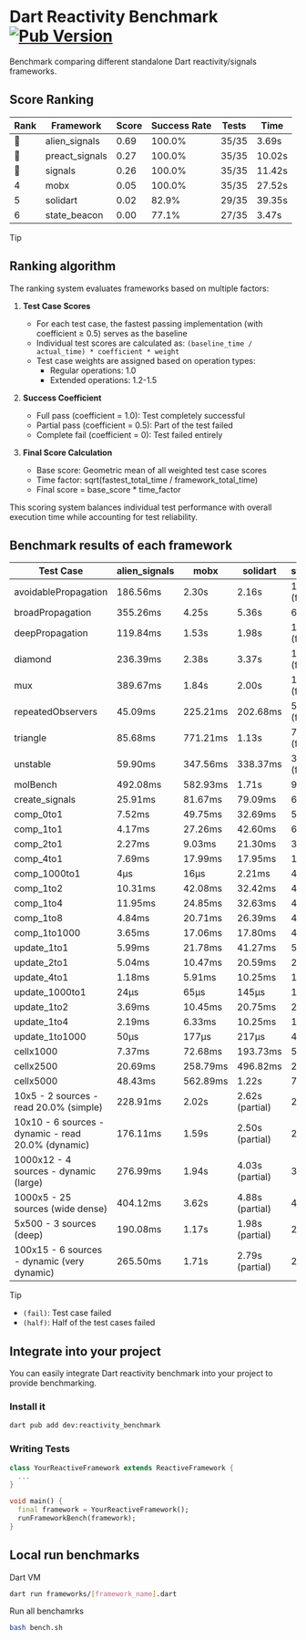 # Dart Reactivity Benchmark [![Pub Version](https://img.shields.io/pub/v/reactivity_benchmark)](https://pub.dev/packages/reactivity_benchmark)

Benchmark comparing different standalone Dart reactivity/signals frameworks.

## Score Ranking

<!-- ranking start -->
| Rank | Framework | Score | Success Rate | Tests | Time |
|------|-----------|-------|--------------|-------|------|
| 🥇 | alien_signals | 0.69 | 100.0% | 35/35 | 3.69s |
| 🥈 | preact_signals | 0.27 | 100.0% | 35/35 | 10.02s |
| 🥉 | signals | 0.26 | 100.0% | 35/35 | 11.42s |
| 4 | mobx | 0.05 | 100.0% | 35/35 | 27.52s |
| 5 | solidart | 0.02 | 82.9% | 29/35 | 39.35s |
| 6 | state_beacon | 0.00 | 77.1% | 27/35 | 3.47s |

<!-- ranking end -->

> [!TIP]
> ## Ranking algorithm
>
> The ranking system evaluates frameworks based on multiple factors:
>
> 1. **Test Case Scores**
>    - For each test case, the fastest passing implementation (with coefficient ≥ 0.5) serves as the baseline
>    - Individual test scores are calculated as: `(baseline_time / actual_time) * coefficient * weight`
>    - Test case weights are assigned based on operation types:
>      - Regular operations: 1.0
>      - Extended operations: 1.2-1.5
>
> 2. **Success Coefficient**
>    - Full pass (coefficient = 1.0): Test completely successful
>    - Partial pass (coefficient = 0.5): Part of the test failed
>    - Complete fail (coefficient = 0): Test failed entirely
>
> 3. **Final Score Calculation**
>    - Base score: Geometric mean of all weighted test case scores
>    - Time factor: sqrt(fastest_total_time / framework_total_time)
>    - Final score = base_score * time_factor
>
> This scoring system balances individual test performance with overall execution time while accounting for test reliability.

## Benchmark results of each framework

<!-- test-case start -->
| Test Case | alien_signals | mobx | solidart | state_beacon | preact_signals | signals |
|---|---|---|---|---|---|---|
| avoidablePropagation | 186.56ms | 2.30s | 2.16s | 153.42ms (fail) | 204.98ms | 207.89ms |
| broadPropagation | 355.26ms | 4.25s | 5.36s | 6.18ms (fail) | 451.63ms | 462.47ms |
| deepPropagation | 119.84ms | 1.53s | 1.98s | 140.07ms (fail) | 175.44ms | 169.97ms |
| diamond | 236.39ms | 2.38s | 3.37s | 195.49ms (fail) | 274.88ms | 289.52ms |
| mux | 389.67ms | 1.84s | 2.00s | 193.25ms (fail) | 380.39ms | 410.96ms |
| repeatedObservers | 45.09ms | 225.21ms | 202.68ms | 53.36ms (fail) | 37.99ms | 45.26ms |
| triangle | 85.68ms | 771.21ms | 1.13s | 79.26ms (fail) | 98.48ms | 101.05ms |
| unstable | 59.90ms | 347.56ms | 338.37ms | 349.07ms (fail) | 70.26ms | 71.42ms |
| molBench | 492.08ms | 582.93ms | 1.71s | 924μs | 492.32ms | 487.67ms |
| create_signals | 25.91ms | 81.67ms | 79.09ms | 65.48ms | 4.53ms | 20.56ms |
| comp_0to1 | 7.52ms | 49.75ms | 32.69ms | 58.86ms | 17.68ms | 10.62ms |
| comp_1to1 | 4.17ms | 27.26ms | 42.60ms | 62.77ms | 11.41ms | 18.99ms |
| comp_2to1 | 2.27ms | 9.03ms | 21.30ms | 38.81ms | 23.41ms | 19.27ms |
| comp_4to1 | 7.69ms | 17.99ms | 17.95ms | 18.78ms | 15.27ms | 1.95ms |
| comp_1000to1 | 4μs | 16μs | 2.21ms | 48μs | 4μs | 5μs |
| comp_1to2 | 10.31ms | 42.08ms | 32.42ms | 49.13ms | 18.39ms | 21.78ms |
| comp_1to4 | 11.95ms | 24.85ms | 32.63ms | 46.96ms | 35.59ms | 11.25ms |
| comp_1to8 | 4.84ms | 20.71ms | 26.39ms | 46.37ms | 7.70ms | 8.85ms |
| comp_1to1000 | 3.65ms | 17.06ms | 17.80ms | 40.78ms | 5.59ms | 4.57ms |
| update_1to1 | 5.99ms | 21.78ms | 41.27ms | 5.73ms | 8.20ms | 9.36ms |
| update_2to1 | 5.04ms | 10.47ms | 20.59ms | 2.88ms | 4.07ms | 4.57ms |
| update_4to1 | 1.18ms | 5.91ms | 10.25ms | 1.48ms | 2.04ms | 2.32ms |
| update_1000to1 | 24μs | 65μs | 145μs | 15μs | 20μs | 22μs |
| update_1to2 | 3.69ms | 10.45ms | 20.75ms | 2.98ms | 4.06ms | 5.73ms |
| update_1to4 | 2.19ms | 6.33ms | 10.25ms | 1.48ms | 2.04ms | 2.98ms |
| update_1to1000 | 50μs | 177μs | 217μs | 413μs | 210μs | 44μs |
| cellx1000 | 7.37ms | 72.68ms | 193.73ms | 5.15ms | 9.57ms | 10.23ms |
| cellx2500 | 20.69ms | 258.79ms | 496.82ms | 24.65ms | 28.74ms | 35.61ms |
| cellx5000 | 48.43ms | 562.89ms | 1.22s | 79.85ms | 84.14ms | 66.47ms |
| 10x5 - 2 sources - read 20.0% (simple) | 228.91ms | 2.02s | 2.62s (partial) | 249.45ms | 465.12ms | 510.54ms |
| 10x10 - 6 sources - dynamic - read 20.0% (dynamic) | 176.11ms | 1.59s | 2.50s (partial) | 202.65ms | 274.98ms | 278.65ms |
| 1000x12 - 4 sources - dynamic (large) | 276.99ms | 1.94s | 4.03s (partial) | 336.09ms | 3.54s | 3.98s |
| 1000x5 - 25 sources (wide dense) | 404.12ms | 3.62s | 4.88s (partial) | 493.17ms | 2.59s | 3.44s |
| 5x500 - 3 sources (deep) | 190.08ms | 1.17s | 1.98s (partial) | 205.03ms | 229.65ms | 225.64ms |
| 100x15 - 6 sources - dynamic (very dynamic) | 265.50ms | 1.71s | 2.79s (partial) | 255.82ms | 451.89ms | 478.12ms |

<!-- test-case end -->

> [!TIP]
> - `(fail)`: Test case failed
> - `(half)`: Half of the test cases failed

## Integrate into your project

You can easily integrate Dart reactivity benchmark into your project to provide benchmarking.

### Install it

```bash
dart pub add dev:reactivity_benchmark
```

### Writing Tests

```dart
class YourReactiveFramework extends ReactiveFramework {
  ...
}

void main() {
  final framework = YourReactiveFramework();
  runFrameworkBench(framework);
}
```

## Local run benchmarks

Dart VM
```bash
dart run frameworks/[framework_name].dart
```

Run all benchamrks
```bash
bash bench.sh
```
